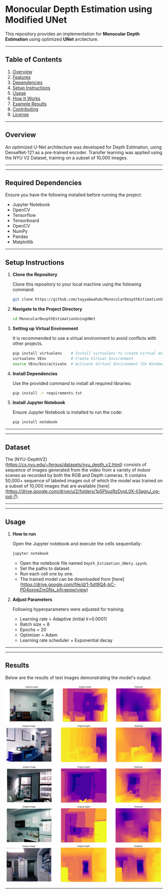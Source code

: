 # Monocular Depth Estimation using Modified UNet

This repository provides an implementation for **Monocular Depth Estimation** using optimized **UNet** arcitecture.  

---

## Table of Contents

1. [Overview](#overview)
2. [Features](#features)
3. [Dependencies](#dependencies)
4. [Setup Instructions](#setup-instructions)
5. [Usage](#usage)
6. [How It Works](#how-it-works)
7. [Example Results](#example-results)
8. [Contributing](#contributing)
9. [License](#license)

---

## Overview

An optimized U-Net architecture was developed for Depth Estimation, using DenseNet-121 as a pre-trained encoder. Transfer learning was applied using the NYU V2 Dataset, training on a subset of 10,000 images. 

---

---

## Required Dependencies

Ensure you have the following installed before running the project:

- Jupyter Notebook
- OpenCV
- Tensorflow
- Tensorboard
- OpenCV
- NumPy
- Pandas
- Matplotlib

---

## Setup Instructions

1. **Clone the Repository**

   Clone this repository to your local machine using the following command:

   ```bash
   git clone https://github.com/tayyabwahab/MonocularDespthEstimationUsingUNet.git
   ```

2. **Navigate to the Project Directory**

   ```bash
   cd MonocularDespthEstimationUsingUNet
   ```
3. **Setting up Virtual Environment**

   It is recommended to use a virtual environment to avoid conflicts with other projects.

   ```bash
   pip install virtualenv    # Install virtualenv to create virtual environments1
   virtualenv VEnv           # Create Virtual Environment
   source VEnv/bin/activate  # Activate Virtual Environment (On Windows use `VEnv\Scripts\activate)`
   ```

4. **Install Dependencies**

   Use the provided command to install all required libraries:

   ```bash
   pip install -r requirements.txt
   ```

5. **Install Jupyter Notebook**

   Ensure Jupyter Notebook is installed to run the code:

   ```bash
   pip install notebook
   ```
---

---

## Dataset

The [NYU-DepthV2] (https://cs.nyu.edu/~fergus/datasets/nyu_depth_v2.html) consists of sequence of images generated from the video from a variety of indoor scenes as recorded by both the RGB and Depth cameras. It contains 50,000+ sequence of labeled images out of which the model was trained on a subset of 10,000 images that are available [here] (https://drive.google.com/drive/u/2/folders/1p5PjjuzRzDvpL0X-li3agnJ_og-iod-7). 

---

---

## Usage

1. **How to run**

   Open the Jupyter notebook and execute the cells sequentially:

   ```bash
   jupyter notebook
   ```

   - Open the notebook file named `Depth_Estimation_UNety.ipynb`.
   - Set the paths to dataset.
   - Run each cell one by one. 
   - The trained model can be downloaded from [here] (https://drive.google.com/file/d/1-5dt9Q4-bC-PD4oxneZmGNx_sjfcgeqw/view)

2. **Adjust Parameters**

   Following hyperparameters were adjusted for training:
   - Learning rate = Adaptive (initial lr=0.0001)
   - Batch size = 8
   - Epochs = 20
   - Optimizer = Adam
   - Learning rate scheduler = Exponential decay

---

---

## Results

Below are the results of test images demonstrating the model's output:

![Sample Output 1](Results/Result1.png)
![Sample Output 2](Results/Result2.png)
![Sample Output 3](Results/Result3.png)
![Sample Output 4](Results/Result4.png)
![Sample Output 5](Results/Result5.png)


---
